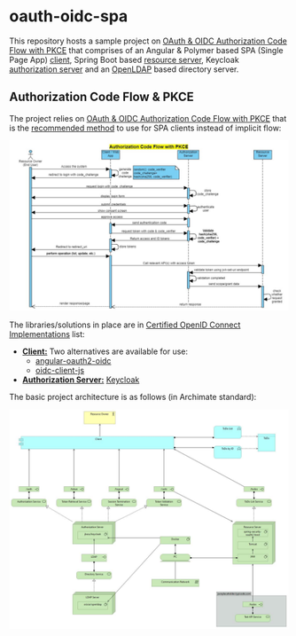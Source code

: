 # oauth-oidc-spa
This repository hosts a sample project on [OAuth & OIDC Authorization Code Flow with PKCE](https://tools.ietf.org/html/rfc7636) that comprises of an Angular &amp; Polymer based SPA (Single Page App) [client](/client/auth-app), Spring Boot based [resource server](/resourceserver), Keycloak [authorization server](/idp) and an [OpenLDAP](https://www.openldap.org/) based directory server.

## Authorization Code Flow & PKCE
The project relies on [OAuth & OIDC Authorization Code Flow with PKCE](https://tools.ietf.org/html/rfc7636) that is the [recommended method](https://developer.okta.com/blog/2019/08/22/okta-authjs-pkce) to use for SPA clients instead of implicit flow:

![PKCE](/doc/images/OAuth2-OIDC.jpg)

The libraries/solutions in place are in [Certified OpenID Connect Implementations](https://openid.net/developers/certified/) list:

* [**Client:**](/client/auth-app) Two alternatives are available for use:
  * [angular-oauth2-oidc](https://github.com/manfredsteyer/angular-oauth2-oidc)   
  * [oidc-client-js](https://github.com/IdentityModel/oidc-client-js)
* [**Authorization Server:**](/idp) [Keycloak](https://www.keycloak.org/)

The basic project architecture is as follows (in Archimate standard):

![Architecture](/doc/images/arch.jpg)


